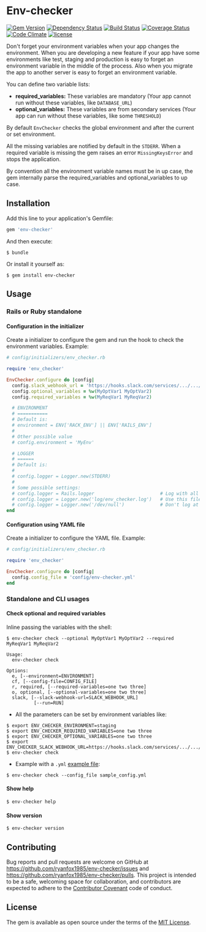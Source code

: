 # Env-checker

[![Gem Version](https://badge.fury.io/rb/env-checker.svg)](https://badge.fury.io/rb/env-checker)
[![Dependency Status](https://gemnasium.com/badges/github.com/ryanfox1985/env-checker.svg)](https://gemnasium.com/github.com/ryanfox1985/env-checker)
[![Build Status](https://travis-ci.org/ryanfox1985/env-checker.svg?branch=master)](https://travis-ci.org/ryanfox1985/env-checker)
[![Coverage Status](https://coveralls.io/repos/github/ryanfox1985/env-checker/badge.svg?branch=master)](https://coveralls.io/github/ryanfox1985/env-checker?branch=master)
[![Code Climate](https://codeclimate.com/github/ryanfox1985/env-checker/badges/gpa.svg)](https://codeclimate.com/github/ryanfox1985/env-checker)
[![license](https://img.shields.io/github/license/mashape/apistatus.svg)](https://github.com/ryanfox1985/env-checker/blob/master/LICENSE)


Don't forget your environment variables when your app changes the environment.
When you are developing a new feature if your app have some environments like
test, staging and production is easy to forget an environment variable in the
middle of the process. Also when you migrate the app to another server is easy
to forget an environment variable.  

You can define two variable lists:
- **required_variables:** These variables are mandatory (Your app cannot run
  without these variables, like `DATABASE_URL`)
- **optional_variables:** These variables are from secondary services (Your app
  can run without these variables, like some `THRESHOLD`)

By default `EnvChecker` checks the global environment and after the current
or set environment.

All the missing variables are notified by default in the `STDERR`. When a
required variable is missing the gem raises an error `MissingKeysError` and
stops the application.

By convention all the environment variable names must be in up case, the gem
internally parse the required_variables and optional_variables to up case.

## Installation

Add this line to your application's Gemfile:

```ruby
gem 'env-checker'
```

And then execute:

    $ bundle

Or install it yourself as:

    $ gem install env-checker


## Usage


### Rails or Ruby standalone

#### Configuration in the initializer

Create a initializer to configure the gem and run the hook to check the
environment variables. Example:

```ruby
# config/initializers/env_checker.rb

require 'env_checker'

EnvChecker.configure do |config|
  config.slack_webhook_url = 'https://hooks.slack.com/services/.../.../.../'
  config.optional_variables = %w(MyOptVar1 MyOptVar2)
  config.required_variables = %w(MyReqVar1 MyReqVar2)

  # ENVIRONMENT
  # ===========
  # Default is:
  # environment = ENV['RACK_ENV'] || ENV['RAILS_ENV']
  #
  # Other possible value
  # config.environment = 'MyEnv'  

  # LOGGER
  # ======
  # Default is:
  #
  # config.logger = Logger.new(STDERR)
  #
  # Some possible settings:
  # config.logger = Rails.logger                        # Log with all your app's other messages
  # config.logger = Logger.new('log/env_checker.log')   # Use this file
  # config.logger = Logger.new('/dev/null')             # Don't log at all (on a Unix system)
end
```

#### Configuration using YAML file

Create a initializer to configure the YAML file. Example:

```ruby
# config/initializers/env_checker.rb

require 'env_checker'

EnvChecker.configure do |config|
  config.config_file = 'config/env-checker.yml'  
end
```

### Standalone and CLI usages

#### Check optional and required variables

Inline passing the variables with the shell:

```shell
$ env-checker check --optional MyOptVar1 MyOptVar2 --required MyReqVar1 MyReqVar2

Usage:
  env-checker check

Options:
  e, [--environment=ENVIRONMENT]
  cf, [--config-file=CONFIG_FILE]
  r, required, [--required-variables=one two three]
  o, optional, [--optional-variables=one two three]
  slack, [--slack-webhook-url=SLACK_WEBHOOK_URL]
          [--run=RUN]
```

- All the parameters can be set by environment variables like:

```shell
$ export ENV_CHECKER_ENVIRONMENT=staging
$ export ENV_CHECKER_REQUIRED_VARIABLES=one two three
$ export ENV_CHECKER_OPTIONAL_VARIABLES=one two three
$ export ENV_CHECKER_SLACK_WEBHOOK_URL=https://hooks.slack.com/services/.../.../.../
$ env-checker check
```

- Example with a `.yml` [example file](https://raw.githubusercontent.com/ryanfox1985/env-checker/master/sample_config.yml):

```shell
$ env-checker check --config_file sample_config.yml
```

#### Show help

    $ env-checker help

#### Show version

    $ env-checker version


## Contributing

Bug reports and pull requests are welcome on GitHub at https://github.com/ryanfox1985/env-checker/issues and https://github.com/ryanfox1985/env-checker/pulls. This project is intended to be a safe, welcoming space for collaboration, and contributors are expected to adhere to the [Contributor Covenant](http://contributor-covenant.org) code of conduct.


## License

The gem is available as open source under the terms of the [MIT License](http://opensource.org/licenses/MIT).
